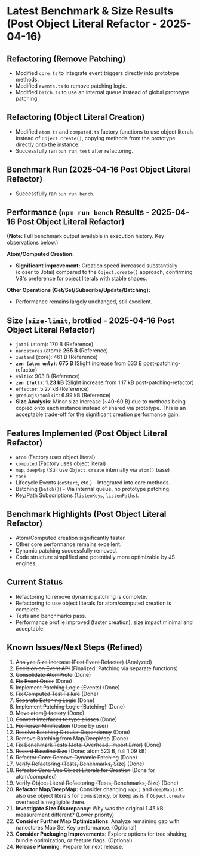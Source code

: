 # Latest Benchmark & Size Results (Post Object Literal Refactor - 2025-04-16)

## Refactoring (Remove Patching)
- Modified `core.ts` to integrate event triggers directly into prototype methods.
- Modified `events.ts` to remove patching logic.
- Modified `batch.ts` to use an internal queue instead of global prototype patching.

## Refactoring (Object Literal Creation)
- Modified `atom.ts` and `computed.ts` factory functions to use object literals instead of `Object.create()`, copying methods from the prototype directly onto the instance.
- Successfully ran `bun run test` after refactoring.

## Benchmark Run (2025-04-16 Post Object Literal Refactor)
- Successfully ran `bun run bench`.

## Performance (`npm run bench` Results - 2025-04-16 Post Object Literal Refactor)

**(Note:** Full benchmark output available in execution history. Key observations below.)

**Atom/Computed Creation:**
- **Significant Improvement:** Creation speed increased substantially (closer to Jotai) compared to the `Object.create()` approach, confirming V8's preference for object literals with stable shapes.

**Other Operations (Get/Set/Subscribe/Update/Batching):**
- Performance remains largely unchanged, still excellent.

## Size (`size-limit`, brotlied - 2025-04-16 Post Object Literal Refactor)
- `jotai` (atom): 170 B (Reference)
- `nanostores` (atom): **265 B** (Reference)
- `zustand` (core): 461 B (Reference)
- **`zen (atom only)`**: **675 B** (Slight increase from 633 B post-patching-refactor)
- `valtio`: 903 B (Reference)
- **`zen (full)`**: **1.23 kB** (Slight increase from 1.17 kB post-patching-refactor)
- `effector`: 5.27 kB (Reference)
- `@reduxjs/toolkit`: 6.99 kB (Reference)
- **Size Analysis**: Minor size increase (~40-60 B) due to methods being copied onto each instance instead of shared via prototype. This is an acceptable trade-off for the significant creation performance gain.

## Features Implemented (Post Object Literal Refactor)
- `atom` (Factory uses object literal)
- `computed` (Factory uses object literal)
- `map`, `deepMap` (Still use `Object.create` internally via `atom()` base)
- `task`
- Lifecycle Events (`onStart`, etc.) - Integrated into core methods.
- Batching (`batch()`) - Via internal queue, no prototype patching.
- Key/Path Subscriptions (`listenKeys`, `listenPaths`).

## Benchmark Highlights (Post Object Literal Refactor)
- Atom/Computed creation significantly faster.
- Other core performance remains excellent.
- Dynamic patching successfully removed.
- Code structure simplified and potentially more optimizable by JS engines.

## Current Status
- Refactoring to remove dynamic patching is complete.
- Refactoring to use object literals for atom/computed creation is complete.
- Tests and benchmarks pass.
- Performance profile improved (faster creation), size impact minimal and acceptable.

## Known Issues/Next Steps (Refined)
1.  ~~Analyze Size Increase (Post Event Refactor)~~ (Analyzed)
2.  ~~Decision on Event API~~ (Finalized: Patching via separate functions)
3.  ~~Consolidate AtomProto~~ (Done)
4.  ~~Fix Event Order~~ (Done)
5.  ~~Implement Patching Logic (Events)~~ (Done)
6.  ~~Fix Computed Test Failure~~ (Done)
7.  ~~Separate Batching Logic~~ (Done)
8.  ~~Implement Patching Logic (Batching)~~ (Done)
9.  ~~Move atom() factory~~ (Done)
10. ~~Convert interfaces to type aliases~~ (Done)
11. ~~Fix Terser Minification~~ (Done by user)
12. ~~Resolve Batching Circular Dependency~~ (Done)
13. ~~Remove Batching from Map/DeepMap~~ (Done)
14. ~~Fix Benchmark Tests (Jotai Overhead, Import Error)~~ (Done)
15. ~~Record Baseline Size~~ (Done: atom 523 B, full 1.09 kB)
16. ~~Refactor Core: Remove Dynamic Patching~~ (Done)
17. ~~Verify Refactoring (Tests, Benchmarks, Size)~~ (Done)
18. ~~Refactor Core: Use Object Literals for Creation~~ (Done for atom/computed)
19. ~~Verify Object Literal Refactoring (Tests, Benchmarks, Size)~~ (Done)
20. **Refactor Map/DeepMap:** Consider changing `map()` and `deepMap()` to also use object literals for consistency, or keep as is if `Object.create` overhead is negligible there.
21. **Investigate Size Discrepancy**: Why was the original 1.45 kB measurement different? (Lower priority)
22. **Consider Further Map Optimizations**: Analyze remaining gap with nanostores Map Set Key performance. (Optional)
23. **Consider Packaging Improvements**: Explore options for tree shaking, bundle optimization, or feature flags. (Optional)
24. **Release Planning**: Prepare for next release.